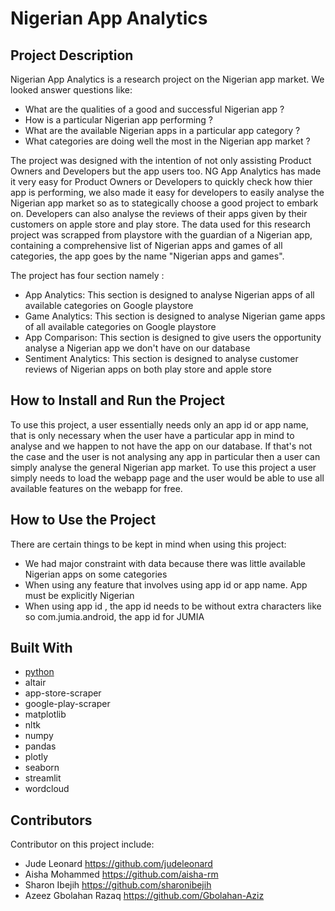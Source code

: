 # Nigerian App Analytics

## Project Description
Nigerian App Analytics is a research project on the Nigerian app market.
We looked answer questions like:
- What are the qualities of a good and successful Nigerian app ?
- How is a particular Nigerian app performing ?
- What are the available Nigerian apps in a particular app category ?
- What categories are doing well the most in the Nigerian app market ?

The project was designed with the intention of not only assisting Product Owners and Developers but the app users too.
NG App Analytics has made it very easy for Product Owners or Developers to quickly check how  thier app is performing, 
we also made it easy for developers to easily analyse the Nigerian app market so as to stategically choose a good project to embark on.
Developers can also analyse the reviews of their apps given by their customers on apple store and play store.
The data used for this research project was scrapped from playstore with the guardian of a Nigerian app, containing a comprehensive list of Nigerian apps and games of all categories, the app goes by the name "Nigerian apps and games".


The project has four section namely :
- App Analytics:
This section is designed to analyse Nigerian apps of all available categories on Google playstore
- Game Analytics:
This section is designed to analyse Nigerian game apps of all available categories on Google playstore
- App Comparison:
This section is designed to give users the opportunity analyse a Nigerian app we don't have on our database
- Sentiment Analytics:
This section is designed to analyse customer reviews of Nigerian apps on both play store and apple store


## How to Install and Run the Project
To use this project, a user essentially needs only an app id or app name, that is only necessary when the user have a particular app in mind to analyse and we happen to not have the app on our database.
If that's not the case and the user is not analysing any app in particular then a user can simply analyse the general Nigerian app market.
To use this project a user simply needs to load the webapp page and the user would be able to use all available features on the webapp for free.

## How to Use the Project
There are certain things to be kept in mind when using this project:
- We had major constraint with data because there was little available Nigerian apps on some categories
- When using any feature that involves using app id or app name. App must be explicitly Nigerian
- When using app id , the app id needs to be without extra characters like so  com.jumia.android, the app id for JUMIA


## Built With
- [python](https://www.python.org/)
- altair
- app-store-scraper
- google-play-scraper
- matplotlib
- nltk
- numpy
- pandas
- plotly
- seaborn
- streamlit
- wordcloud

## Contributors
Contributor on this project include:

- Jude Leonard https://github.com/judeleonard
- Aisha Mohammed https://github.com/aisha-rm
- Sharon Ibejih https://github.com/sharonibejih
- Azeez Gbolahan Razaq https://github.com/Gbolahan-Aziz
